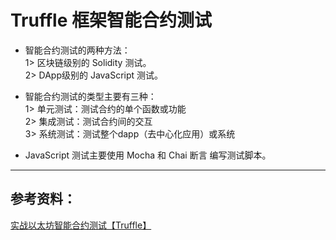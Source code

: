 # Truffle 框架智能合约测试    
- 智能合约测试的两种方法：  
  1> 区块链级别的 Solidity 测试。  
  2> DApp级别的 JavaScript 测试。
    
- 智能合约测试的类型主要有三种：  
  1> 单元测试：测试合约的单个函数或功能  
  2> 集成测试：测试合约间的交互  
  3> 系统测试：测试整个dapp（去中心化应用）或系统
  
- JavaScript 测试主要使用 Mocha 和 Chai 断言 编写测试脚本。



--------------------
## 参考资料：  
[实战以太坊智能合约测试【Truffle】](https://developer.aliyun.com/article/751576)

